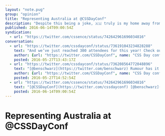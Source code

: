 ```yaml
---
layout: "note.pug"
group: "opinion"
title: "Representing Australia at @CSSDayConf"
description: "Despite this being a joke, 🇦🇺 truly is my home away from home."
published: 2016-06-14T09:00:54Z
syndication:
  - url: "https://twitter.com/cssence/status/742642961696034816"
conversation:
  - url: "https://twitter.com/cssdayconf/status/736191043234828288"
    text: "And we’ve just reached 300 attendees for this year! Check out who’s coming at [cssday.nl/2016/attendees](https://cssday.nl/2016/attendees)"
    author: {url: "https://twitter.com/CSSDayConf", name: "CSS Day conference"}
    posted: 2016-05-27T13:43:17Z
  - url: "https://twitter.com/cssdayconf/status/736208564772048896"
    text: "[@benschwarz](https://twitter.com/benschwarz) Rumour has it they already have a nice CSS conference scene over there! 🙂 (Also, indeed, we haven’t seen any Aussies so far..)"
    author: {url: "https://twitter.com/CSSDayConf", name: "CSS Day conference"}
    posted: 2016-05-27T14:52:54Z
  - url: "https://twitter.com/cssence/status/742642961696034816"
    text: "[@CSSDayConf](https://twitter.com/cssdayconf) [@benschwarz](https://twitter.com/benschwarz) If it helps, I’m the “Other: AT (1)” guy. Looking forward to represent Austr(al)ia this year."
    posted: 2016-06-14T09:00:54Z
---
```


# Representing Australia at @CSSDayConf
